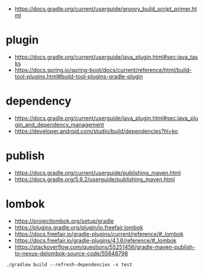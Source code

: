 * <https://docs.gradle.org/current/userguide/groovy_build_script_primer.html>

# plugin

* <https://docs.gradle.org/current/userguide/java_plugin.html#sec:java_tasks>
* <https://docs.spring.io/spring-boot/docs/current/reference/html/build-tool-plugins.html#build-tool-plugins-gradle-plugin>

# dependency

* <https://docs.gradle.org/current/userguide/java_plugin.html#sec:java_plugin_and_dependency_management>
* <https://developer.android.com/studio/build/dependencies?hl=ko>

# publish

* <https://docs.gradle.org/current/userguide/publishing_maven.html>
* <https://docs.gradle.org/5.6.2/userguide/publishing_maven.html>

# lombok

* <https://projectlombok.org/setup/gradle>
* <https://plugins.gradle.org/plugin/io.freefair.lombok>
* <https://docs.freefair.io/gradle-plugins/current/reference/#_lombok>
* <https://docs.freefair.io/gradle-plugins/4.1.6/reference/#_lombok>
* <https://stackoverflow.com/questions/55251456/gradle-maven-publish-to-nexus-delombok-source-code/55648798>

```
./gradlew build --refresh-dependencies -x test
```
